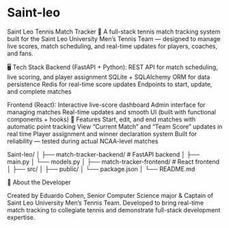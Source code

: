 # Saint-leo
Saint Leo Tennis Match Tracker 🎾
A full-stack tennis match tracking system built for the Saint Leo University Men’s Tennis Team — designed to manage live scores, match scheduling, and real-time updates for players, coaches, and fans.

🖥️ Tech Stack
Backend (FastAPI + Python):
REST API for match scheduling, live scoring, and player assignment
SQLite + SQLAlchemy ORM for data persistence
Redis for real-time score updates
Endpoints to start, update, and complete matches

Frontend (React):
Interactive live-score dashboard
Admin interface for managing matches
Real-time updates and smooth UI (built with functional components + hooks)
🚀 Features
Start, edit, and end matches with automatic point tracking
View “Current Match” and “Team Score” updates in real time
Player assignment and winner declaration system
Built for reliability — tested during actual NCAA-level matches

Saint-leo/
│
├── match-tracker-backend/   # FastAPI backend
│   ├── main.py
│   └── models.py
│
├── match-tracker-frontend/  # React frontend
│   ├── src/
│   ├── public/
│   └── package.json
│
└── README.md

👤 About the Developer

Created by Eduardo Cohen,
Senior Computer Science major & Captain of Saint Leo University Men’s Tennis Team.
Developed to bring real-time match tracking to collegiate tennis and demonstrate full-stack development expertise.